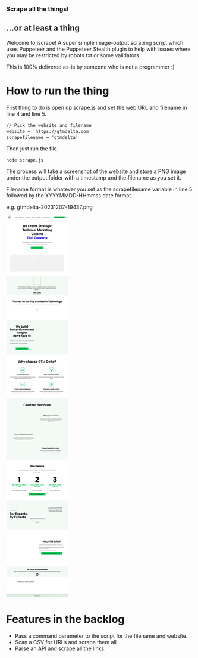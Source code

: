 ### Scrape all the things!
## ...or at least a thing

Welcome to jscrape! A super simple image-output scraping script which uses Puppeteer and the Puppeteer Stealth plugin to help with issues where you may be restricted by robots.txt or some validators.

This is 100% delivered as-is by someone who is not a programmer :)

# How to run the thing

First thing to do is open up scrape.js and set the web URL and filename in line 4 and line 5. 
```
// Pick the website and filename
website = 'https://gtmdelta.com'
scrapefilename = 'gtmdelta'
```

Then just run the file. 


```
node scrape.js
```

The process will take a screenshot of the website and store a PNG image under the output folder with a timestamp and the filename as you set it. 

Filename format is whatever you set as the scrapefilename variable in line 5 followed by the YYYYMMDD-HHmmss date format.

e.g. gtmdelta-20231207-19437.png

![example](gtmdelta-20231207-19437.png)

# Features in the backlog
* Pass a command parameter to the script for the filename and website.
* Scan a CSV for URLs and scrape them all.
* Parse an API and scrape all the links.
